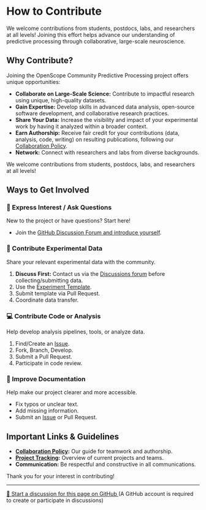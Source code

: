 # How to Contribute

We welcome contributions from students, postdocs, labs, and researchers at all levels! Joining this effort helps advance our understanding of predictive processing through collaborative, large-scale neuroscience.

## Why Contribute?

Joining the OpenScope Community Predictive Processing project offers unique opportunities:

*   **Collaborate on Large-Scale Science:** Contribute to impactful research using unique, high-quality datasets.
*   **Gain Expertise:** Develop skills in advanced data analysis, open-source software development, and collaborative research practices.
*   **Share Your Data:** Increase the visibility and impact of your experimental work by having it analyzed within a broader context.
*   **Earn Authorship:** Receive fair credit for your contributions (data, analysis, code, writing) on resulting publications, following our [Collaboration Policy](collaboration-policy.md).
*   **Network:** Connect with researchers and labs from diverse backgrounds.

We welcome contributions from students, postdocs, labs, and researchers at all levels!

## Ways to Get Involved

<div class="grid-container">
    <div class="grid-item">
        <h3>🤝 Express Interest / Ask Questions</h3>
        <p>New to the project or have questions? Start here!</p>
        <ul>
            <li>Join the <a href="https://github.com/AllenNeuralDynamics/openscope-community-predictive-processing/discussions">GitHub Discussion Forum and introduce yourself</a>.</li>
        </ul>
    </div>
    <div class="grid-item">
        <h3>🧠 Contribute Experimental Data</h3>
        <p>Share your relevant experimental data with the community.</p>
        <ol>
            <li><strong>Discuss First:</strong> Contact us via the <a href="https://github.com/AllenNeuralDynamics/openscope-community-predictive-processing/discussions">Discussions forum</a> before collecting/submitting data.</li>
            <li>Use the <a href="template-files/mouse_experiment_template/">Experiment Template</a>.</li>
            <li>Submit template via Pull Request.</li>
            <li>Coordinate data transfer.</li>
        </ol>
    </div>
    <div class="grid-item">
        <h3>💻 Contribute Code or Analysis</h3>
        <p>Help develop analysis pipelines, tools, or analyze data.</p>
        <ol>
            <li>Find/Create an <a href="https://github.com/AllenNeuralDynamics/openscope-community-predictive-processing/issues">Issue</a>.</li>
            <li>Fork, Branch, Develop.</li>
            <li>Submit a Pull Request.</li>
            <li>Participate in code review.</li>
        </ol>
    </div>
    <div class="grid-item">
        <h3>📝 Improve Documentation</h3>
        <p>Help make our project clearer and more accessible.</p>
        <ul>
            <li>Fix typos or unclear text.</li>
            <li>Add missing information.</li>
            <li>Submit an <a href="https://github.com/AllenNeuralDynamics/openscope-community-predictive-processing/issues">Issue</a> or Pull Request.</li>
        </ul>
    </div>
</div>

## Important Links & Guidelines

*   **[Collaboration Policy](collaboration-policy.md):** Our guide for teamwork and authorship.
*   **[Project Tracking](project-tracking.md):** Overview of current projects and teams.
*   **Communication:** Be respectful and constructive in all communications.

Thank you for your interest in contributing!

<!-- DISCUSSION_LINK_START -->
<div class="discussion-link">
    <hr>
    <p>
        <a href="https://github.com/allenneuraldynamics/openscope-community-predictive-processing/discussions/new?category=q-a&title=Discussion%3A%20how_to_contribute" target="_blank">
            💬 Start a discussion for this page on GitHub
        </a>
        <span class="note">(A GitHub account is required to create or participate in discussions)</span>
    </p>
</div>
<!-- DISCUSSION_LINK_END -->
